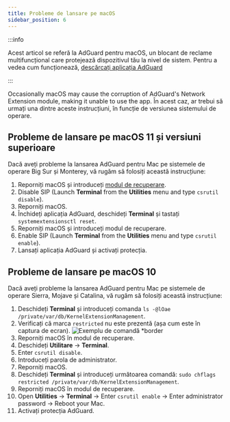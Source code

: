 ```yaml
---
title: Probleme de lansare pe macOS
sidebar_position: 6
---
```


:::info

Acest articol se referă la AdGuard pentru macOS, un blocant de reclame multifuncțional care protejează dispozitivul tău la nivel de sistem. Pentru a vedea cum funcționează, [descărcați aplicația AdGuard](https://agrd.io/download-kb-adblock)

:::

Occasionally macOS may cause the corruption of AdGuard's Network Extension module, making it unable to use the app. În acest caz, ar trebui să urmați una dintre aceste instrucțiuni, în funcție de versiunea sistemului de operare.

## Probleme de lansare pe macOS 11 și versiuni superioare

Dacă aveți probleme la lansarea AdGuard pentru Mac pe sistemele de operare Big Sur și Monterey, vă rugăm să folosiți această instrucțiune:

1. Reporniți macOS și introduceți [modul de recuperare](https://support.apple.com/en-us/HT201255).
1. Disable SIP (Launch **Terminal** from the **Utilities** menu and type `csrutil disable`).
1. Reporniți macOS.
1. Închideți aplicația AdGuard, deschideți **Terminal** și tastați `systemextensionsctl reset`.
1. Reporniți macOS și introduceți modul de recuperare.
1. Enable SIP (Launch **Terminal** from the **Utilities** menu and type `csrutil enable`).
1. Lansați aplicația AdGuard și activați protecția.

## Probleme de lansare pe macOS 10

Dacă aveți probleme la lansarea AdGuard pentru Mac pe sistemele de operare Sierra, Mojave și Catalina, vă rugăm să folosiți această instrucțiune:

1. Deschideți **Terminal** și introduceți comanda `ls -@lOae /private/var/db/KernelExtensionManagement`.
1. Verificați că marca `restricted` nu este prezentă (așa cum este în captura de ecran). ![Exemplu de comandă *border](https://cdn.adtidy.org/content/kb/ad_blocker/mac/restricted-flag.jpg)
1. Reporniți macOS în modul de recuperare.
1. Deschideți **Utilitare** → **Terminal**.
1. Enter `csrutil disable`.
1. Introduceți parola de administrator.
1. Reporniți macOS.
1. Deschideți **Terminal** și introduceți următoarea comandă: `sudo chflags restricted /private/var/db/KernelExtensionManagement`.
1. Reporniți macOS în modul de recuperare.
1. Open **Utilities** → **Terminal** → Enter `csrutil enable` → Enter administrator password → Reboot your Mac.
1. Activați protecția AdGuard.

